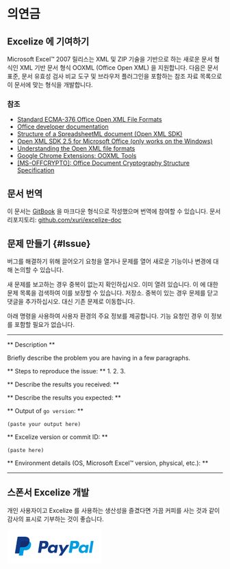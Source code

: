 # 의연금

## Excelize 에 기여하기

Microsoft Excel&trade; 2007 릴리스는 XML 및 ZIP 기술을 기반으로 하는 새로운 문서 형식인 XML 기반 문서 형식 OOXML (Office Open XML) 을 지원합니다. 다음은 문서 표준, 문서 유효성 검사 비교 도구 및 브라우저 플러그인을 포함하는 참조 자료 목록으로 이 문서에 맞는 형식을 개발합니다.

### 참조

* [Standard ECMA-376 Office Open XML File Formats](http://www.ecma-international.org/publications/standards/Ecma-376.htm)
* [Office developer documentation](https://developer.microsoft.com/en-us/office/docs)
* [Structure of a SpreadsheetML document (Open XML SDK)](https://docs.microsoft.com/en-us/office/open-xml/structure-of-a-spreadsheetml-document)
* [Open XML SDK 2.5 for Microsoft Office (only works on the Windows)](https://www.microsoft.com/en-us/download/details.aspx?id=30425)
* [Understanding the Open XML file formats](https://docs.microsoft.com/en-us/office/open-xml/understanding-the-open-xml-file-formats)
* [Google Chrome Extensions: OOXML Tools](https://chrome.google.com/webstore/detail/ooxml-tools/bjmmjfdegplhkefakjkccocjanekbapn)
* [[MS-OFFCRYPTO]: Office Document Cryptography Structure Specification](https://docs.microsoft.com/en-us/openspecs/office_file_formats/ms-offcrypto/3c34d72a-1a61-4b52-a893-196f9157f083)

## 문서 번역

이 문서는 [GitBook](https://www.gitbook.com) 을 마크다운 형식으로 작성했으며 번역에 참여할 수 있습니다. 문서 리포지토리: [github.com/xuri/excelize-doc](https://github.com/xuri/excelize-doc)

## 문제 만들기 {#Issue}

버그를 해결하기 위해 끌어오기 요청을 열거나 문제를 열어 새로운 기능이나 변경에 대해 논의할 수 있습니다.

새 문제를 보고하는 경우 중복이 없는지 확인하십시오.
이미 열려 있습니다. 이 에 대한 문제 목록을 검색하여 이를 보장할 수 있습니다.
저장소. 중복이 있는 경우 문제를 닫고 댓글을 추가하십시오.
대신 기존 문제로 이동합니다.

아래 명령을 사용하여 사용자 환경의 주요 정보를 제공합니다.
기능 요청인 경우 이 정보를 포함할 필요가 없습니다.

---

** Description **

Briefly describe the problem you are having in a few paragraphs.

** Steps to reproduce the issue: **
1.
2.
3.

** Describe the results you received: **

** Describe the results you expected: **

** Output of `go version`: **

```text
(paste your output here)
```

** Excelize version or commit ID: **

```text
(paste here)
```

** Environment details (OS, Microsoft Excel&trade; version, physical, etc.): **

---

## 스폰서 Excelize 개발

개인 사용자이고 Excelize 를 사용하는 생산성을 즐겼다면 가끔 커피를 사는 것과 같이 감사의 표시로 기부하는 것이 좋습니다.

<a href="https://www.paypal.me/xuri" title="Paypal 로 기부하기" target="_blank"><img width="220" src="../images/donate@2x.png" alt="Paypal 로 기부하기"></a>

